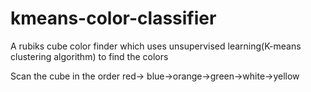 # kmeans-color-classifier
A rubiks cube color finder which uses unsupervised learning(K-means clustering algorithm) to find the colors

Scan the cube in the order red-> blue->orange->green->white->yellow
